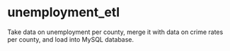 # unemployment_etl
Take data on unemployment per county, merge it with data on crime rates per county, and load into MySQL database.
